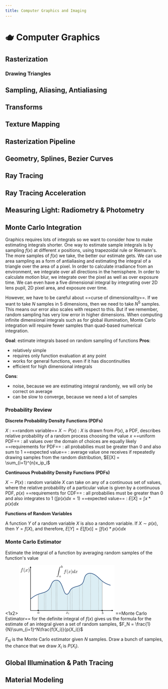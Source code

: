 ```yaml
---
title: Computer Graphics and Imaging
---
```


# 🫖 Computer Graphics 

## Rasterization 

### Drawing Triangles 

## Sampling, Aliasing, Antialiasing

## Transforms 

## Texture Mapping 

## Rasterization Pipeline

## Geometry, Splines, Bezier Curves 

## Ray Tracing

## Ray Tracing Acceleration 

## Measuring Light: Radiometry & Photometry 

## Monte Carlo Integration 

Graphics requires lots of integrals so we want to consider how to make estimating integrals shorter. One way to estimate sample integrals is by sampling $f(x)$ at different $x$ positions, using trapezoidal rule or Riemann's. The more samples of $f(x)$ we take, the better our estimate gets. We can use area sampling as a form of antialiasing and estimating the integral of a triangle over the area of a pixel. In order to calculate irradiance from an environment, we integrate over all directions in the hemisphere. In order to calculate motion blur, we integrate over the pixel as well as over exposure time. We can even have a five dimensional integral by integrating over 2D lens pupil, 2D pixel area, and exposure over time.

However, we have to be careful about ==curse of dimensionality==. If we want to take $N$ samples in $5$ dimensions, then we need to take $N^5$ samples. This means our error also scales with respect to this. But if we remember, random sampling has very low error in higher dimensions. When computing infinite dimensional integrals such as for global illumination, Monte Carlo integration will require fewer samples than quad-based numerical integration. 

**Goal**: estimate integrals based on random sampling of functions 
**Pros**: 
- relatively simple
- requires only function evaluation at any point
- works for general functions, even if it has discontinuities 
- efficient for high dimensional integrals 

**Cons**: 
- noise, because we are estimating integral randomly, we will only be correct on average
- can be slow to converge, because we need a lot of samples

### Probability Review

**Discrete Probability Density Functions (PDFs)**

$X$ : ==random variable==
$X \sim P(x)$ : $X$ is drawn from $P(x)$, a PDF, describes relative probability of a random process choosing the value $x$
==uniform PDF== : all values over the domain of choices are equally likely 
==requirements for PDF== : all probabilies must be greater than 0 and also sum to 1
==expected value== : average value one receives if repeatedly drawing samples from the random distribution, $E[X] = \sum_{i=1}^{n}x_ip_i$

**Continuous Probability Density Functions (PDFs)**

$X \sim P(x)$ : random variable $X$ can take on any of a continuous set of values, where the relative probability of a particular value is given by a continuous PDF, $p(x)$
==requirements for CDF== : all probabilies must be greater than 0 and also integrates to 1 ($\int p(x) dx = 1$)
==expected value== : $E[X] = \int x*p(x)dx$

**Functions of Random Variables**

A function $Y$ of a random variable $X$ is also a random variable. If $X \sim p(x)$, then $Y = f(X)$, and therefore, $E[Y] = E[f(x)] = \int f(x)*p(x) dx$

### Monte Carlo Estimator 

Estimate the integral of a function by averaging random samples of the function's value

<1x2>
<img src="../images/monte_carlo.png" width="60%">
==Monte Carlo Estimator== for the definite integral of $f(x)$ gives us the formula for the estimate of an integral given a set of random samples, $F_N = \frac{1}{N}\sum_{i=1}^N\frac{f(X_i)}{p(X_i)}$

$F_N$ is the Monte Carlo estimator given $N$ samples. Draw a bunch of samples, the chance that we draw $X_i$ is $P(X_i)$. 

## Global Illumination & Path Tracing 

## Material Modeling

